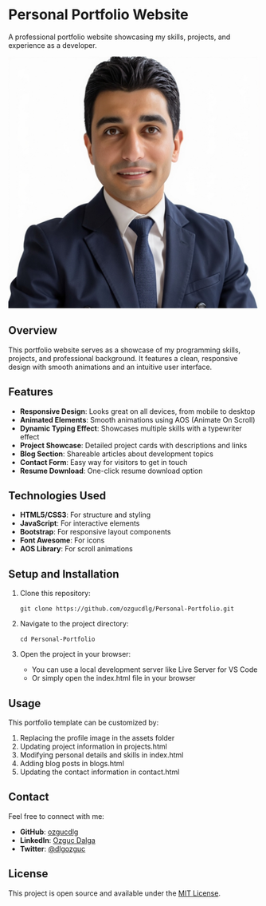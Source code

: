 # Personal Portfolio Website

A professional portfolio website showcasing my skills, projects, and experience as a developer.

![Portfolio Preview](assets/myOwnImage.jpg)

## Overview

This portfolio website serves as a showcase of my programming skills, projects, and professional background. It features a clean, responsive design with smooth animations and an intuitive user interface.

## Features

- **Responsive Design**: Looks great on all devices, from mobile to desktop
- **Animated Elements**: Smooth animations using AOS (Animate On Scroll)
- **Dynamic Typing Effect**: Showcases multiple skills with a typewriter effect
- **Project Showcase**: Detailed project cards with descriptions and links
- **Blog Section**: Shareable articles about development topics
- **Contact Form**: Easy way for visitors to get in touch
- **Resume Download**: One-click resume download option

## Technologies Used

- **HTML5/CSS3**: For structure and styling
- **JavaScript**: For interactive elements
- **Bootstrap**: For responsive layout components
- **Font Awesome**: For icons
- **AOS Library**: For scroll animations

## Setup and Installation

1. Clone this repository:
   ```
   git clone https://github.com/ozgucdlg/Personal-Portfolio.git
   ```

2. Navigate to the project directory:
   ```
   cd Personal-Portfolio
   ```

3. Open the project in your browser:
   - You can use a local development server like Live Server for VS Code
   - Or simply open the index.html file in your browser

## Usage

This portfolio template can be customized by:

1. Replacing the profile image in the assets folder
2. Updating project information in projects.html
3. Modifying personal details and skills in index.html
4. Adding blog posts in blogs.html
5. Updating the contact information in contact.html

## Contact

Feel free to connect with me:

- **GitHub**: [ozgucdlg](https://github.com/ozgucdlg)
- **LinkedIn**: [Ozguc Dalga](https://www.linkedin.com/in/ozguc-dalga-702136322/)
- **Twitter**: [@dlgozguc](https://x.com/dlgozguc)

## License

This project is open source and available under the [MIT License](LICENSE). 
